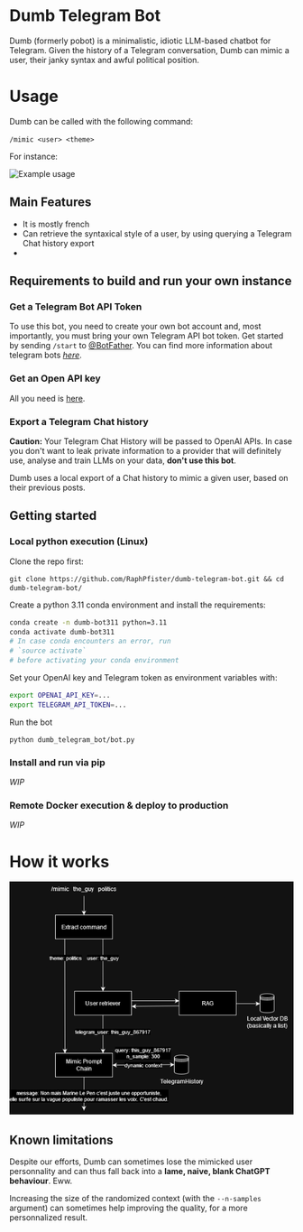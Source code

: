# Dumb Telegram Bot

Dumb (formerly pobot) is a minimalistic, idiotic LLM-based chatbot for Telegram.
Given the history of a Telegram conversation, Dumb can mimic a user, their janky syntax and awful political position.

# Usage

Dumb can be called with the following command:

```/mimic <user> <theme>```

For instance:

![Example usage](/docs/img/dumb_bot.png)


## Main Features

- It is mostly french
- Can retrieve the syntaxical style of a user, by using querying a Telegram Chat history export
- 

## Requirements to build and run your own instance

### Get a Telegram Bot API Token

To use this bot, you need to create your own bot account and, most importantly, you must bring your own Telegram API bot token.
Get started by sending `/start` to [@BotFather](https://telegram.me/BotFather). You can find more information about telegram bots [*here*](https://core.telegram.org/bots).

### Get an Open API key

All you need is [here](https://help.openai.com/en/articles/7039783-how-can-i-access-the-chatgpt-api).


### Export a Telegram Chat history

**Caution:** Your Telegram Chat History will be passed to OpenAI APIs. In case you don't want to leak private information to a provider that will definitely use, analyse and train LLMs on your data, **don't use this bot**.

Dumb uses a local export of a Chat history to mimic a given user, based on their previous posts.



## Getting started

### Local python execution (Linux)

Clone the repo first:

 ```
 git clone https://github.com/RaphPfister/dumb-telegram-bot.git && cd dumb-telegram-bot/
 ```

Create a python 3.11 conda environment and install the requirements:

```bash
conda create -n dumb-bot311 python=3.11
conda activate dumb-bot311
# In case conda encounters an error, run
# `source activate`
# before activating your conda environment
```

Set your OpenAI key and Telegram token as environment variables with:

```bash
export OPENAI_API_KEY=...
export TELEGRAM_API_TOKEN=...
```

Run the bot
```
python dumb_telegram_bot/bot.py 
```


### Install and run via pip

*WIP*

### Remote Docker execution & deploy to production

*WIP*


# How it works

![architecture](/docs/img/architecture.png)


## Known limitations

Despite our efforts, Dumb can sometimes lose the mimicked user personnality and can thus fall back into a **lame, naive, blank ChatGPT behaviour**. Eww.

Increasing the size of the randomized context (with the `--n-samples` argument) can sometimes help improving the quality, for a more personnalized result.